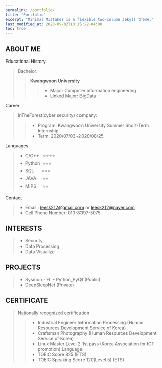 ```yaml
---
permalink: /portfolio/
title: "Portfolio"
excerpt: "Minimal Mistakes is a flexible two-column Jekyll theme."
last_modified_at: 2020-09-02T10:15:22-04:00
toc: true
---
```


## **ABOUT ME**

Educational History

 > Bachelor: 
 >> **Kwangwoon University**
 >>> - Major: Computer information engineering  
 >>> - Linked Major: BigData

Career
> InTheForest(cyber security) company: 
>> - Program: Kwangwoon University Summer Short-Term Internship      
>> - Term: 2020/07/03~2020/08/25

Languages
> - C/C++&nbsp;&nbsp;&nbsp;⭐⭐⭐⭐  
> - Python &nbsp;⭐⭐⭐  
> - SQL    &nbsp; &nbsp; &nbsp;⭐⭐⭐  
> - JAVA&nbsp;&nbsp;&nbsp;&nbsp;&nbsp;⭐⭐  
> - MIPS&nbsp;&nbsp;&nbsp;&nbsp;&nbsp;⭐⭐  

Contact
> - Email : leesk212@gmail.com or leesk212@naver.com
> - Cell Phone Number: 010-8397-5075

## **INTERESTS**
> - Security  
> - Data Processing  
> - Data Visualize  

## **PROJECTS**
> - Sysmon - EL - Python_PyQt (Public)  
> - DeepSleepNet (Private)

## **CERTIFICATE**

> Nationally recognized certification  
>> - Industrial Engineer Information Processing (Human Resources Development Service of Korea)
>> - Craftsman Photography (Human Resources Development Service of Korea)
>> - Linux Master Level 2 1st pass (Korea Association for ICT promotion)
> Language  
>> - TOEIC Score 825 (ETS)
>> - TOEIC Speaking Score 120(Level 5) (ETS)

